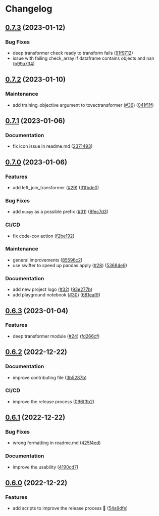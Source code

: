 # Changelog

## [0.7.3](https://github.com/chrislemke/sk-transformers/compare/v0.7.2...v0.7.3) (2023-01-12)


### Bug Fixes

* deep transformer check ready to transform fails ([91f9712](https://github.com/chrislemke/sk-transformers/commit/91f97120d04f724c0df9b6a9fb42b16d9bda5a28))
* issue with failing check_array if dataframe contains objects and nan ([b99a734](https://github.com/chrislemke/sk-transformers/commit/b99a7345d9fd2ac875e0576961cdb4f024b755b1))

## [0.7.2](https://github.com/chrislemke/sk-transformers/compare/v0.7.1...v0.7.2) (2023-01-10)


### Maintenance

* add training_objective argument to tovectransformer ([#36](https://github.com/chrislemke/sk-transformers/issues/36)) ([041f11f](https://github.com/chrislemke/sk-transformers/commit/041f11fd42437cae058c018b84b00455a705f175))

## [0.7.1](https://github.com/chrislemke/sk-transformers/compare/v0.7.0...v0.7.1) (2023-01-06)


### Documentation

* fix icon issue in readme.md ([2371493](https://github.com/chrislemke/sk-transformers/commit/237149335a1a7cc7453609ee4784a6cfbf606da9))

## [0.7.0](https://github.com/chrislemke/sk-transformers/compare/v0.6.3...v0.7.0) (2023-01-06)


### Features

* add left_join_transformer ([#29](https://github.com/chrislemke/sk-transformers/issues/29)) ([31fbde0](https://github.com/chrislemke/sk-transformers/commit/31fbde02aada7c81236d4775b9ccc7f29510ac2f))


### Bug Fixes

* add `numpy` as a possible prefix ([#31](https://github.com/chrislemke/sk-transformers/issues/31)) ([8fec7d3](https://github.com/chrislemke/sk-transformers/commit/8fec7d30b4ed8415b090182c7a27d09310f070a2))


### CI/CD

* fix code-cov action ([f2be192](https://github.com/chrislemke/sk-transformers/commit/f2be1920fb037a3b5e8e215347613035df4dd441))


### Maintenance

* general improvements ([85596c2](https://github.com/chrislemke/sk-transformers/commit/85596c2526accb6bda9e7e5efd959fbf8ea28588))
* use swifter to speed up pandas apply ([#28](https://github.com/chrislemke/sk-transformers/issues/28)) ([53684e9](https://github.com/chrislemke/sk-transformers/commit/53684e912fa752e0c2902e99b93fa45dacda2613))


### Documentation

* add new project logo ([#32](https://github.com/chrislemke/sk-transformers/issues/32)) ([93e277b](https://github.com/chrislemke/sk-transformers/commit/93e277b6b7c26e7fdb1919512bdc188b2d51254f))
* add playground notebook ([#30](https://github.com/chrislemke/sk-transformers/issues/30)) ([681eaf9](https://github.com/chrislemke/sk-transformers/commit/681eaf92e3cf41a9fb93b446b2b5c21877ddf5f1))

## [0.6.3](https://github.com/chrislemke/sk-transformers/compare/v0.6.2...v0.6.3) (2023-01-04)


### Features

* deep transformer module ([#24](https://github.com/chrislemke/sk-transformers/issues/24)) ([fd266cf](https://github.com/chrislemke/sk-transformers/commit/fd266cf10c629cc5c5d33528006480fd5094cc96))

## [0.6.2](https://github.com/chrislemke/sk-transformers/compare/v0.6.1...v0.6.2) (2022-12-22)


### Documentation

* improve contributing file ([3b5287b](https://github.com/chrislemke/sk-transformers/commit/3b5287b1cd326b65331b086b4d2c8275a3dd170a))


### CI/CD

* improve the release process ([096f3b2](https://github.com/chrislemke/sk-transformers/commit/096f3b2482688ab561bf3afa4b6d8b98e1736186))

## [0.6.1](https://github.com/chrislemke/sk-transformers/compare/v0.6.0...v0.6.1) (2022-12-22)


### Bug Fixes

* wrong formatting in readme.md ([425f4ed](https://github.com/chrislemke/sk-transformers/commit/425f4ed1cf173ffad7534dae035528bc2fa81072))


### Documentation

* improve the usability ([4190cd7](https://github.com/chrislemke/sk-transformers/commit/4190cd7c356b540e788dfe5930ab198a1c5a13fe))

## [0.6.0](https://github.com/chrislemke/sk-transformers/compare/v0.5.7...v0.6.0) (2022-12-22)


### Features

* add scripts to improve the release process 🚀 ([54a9dfe](https://github.com/chrislemke/sk-transformers/commit/54a9dfeda3c4448502206f5e3181f69da17df9a5))
